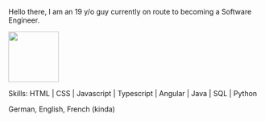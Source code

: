 Hello there, I am an 19 y/o guy currently on route to becoming a Software Engineer.

<img src="https://bestanimations.com/Computers/funny-computer-animated-gif-29.gif" width="100" height="100" />

Skills: HTML | CSS | Javascript | Typescript | Angular | Java | SQL | Python 
 
German, English, French (kinda)
